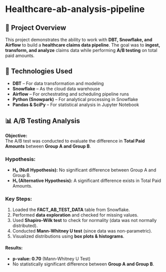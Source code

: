 # Healthcare-ab-analysis-pipeline

## 📌 Project Overview
This project demonstrates the ability to work with **DBT, Snowflake, and Airflow** to build a **healthcare claims data pipeline**. The goal was to **ingest, transform, and analyze** claims data while performing **A/B testing** on total paid amounts.

## 🚀 Technologies Used
- **DBT** – For data transformation and modeling
- **Snowflake** – As the cloud data warehouse
- **Airflow** – For orchestrating and scheduling pipeline runs
- **Python (Snowpark)** – For analytical processing in Snowflake
- **Pandas & SciPy** – For statistical analysis in Jupyter Notebook



## 📊 A/B Testing Analysis
**Objective:**  
The A/B test was conducted to evaluate the difference in **Total Paid Amounts** between **Group A and Group B**.

### Hypothesis:
- **H₀ (Null Hypothesis):** No significant difference between Group A and Group B.
- **H₁ (Alternative Hypothesis):** A significant difference exists in Total Paid Amounts.

### Key Steps:
1. Loaded the **FACT_AB_TEST_DATA** table from Snowflake.
2. Performed **data exploration** and checked for missing values.
3. Used **Shapiro-Wilk test** to check for normality (data was not normally distributed).
4. Conducted **Mann-Whitney U test** (since data was non-parametric).
5. Visualized distributions using **box plots & histograms**.

#### **Results:**
- **p-value: 0.70** (Mann-Whitney U Test)
- No statistically significant difference between **Group A and Group B**.
